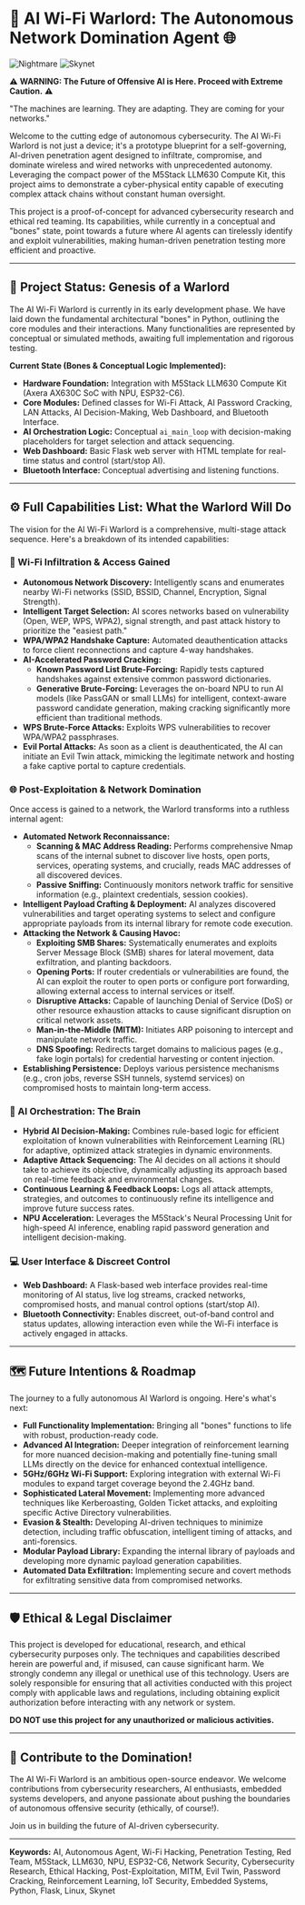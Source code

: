 # 🤖 AI Wi-Fi Warlord: The Autonomous Network Domination Agent 🌐

![Nightmare](assets/nightmare.png)
![Skynet](assets/skynet.png)

⚠️ **WARNING: The Future of Offensive AI is Here. Proceed with Extreme Caution.** ⚠️

"The machines are learning. They are adapting. They are coming for your networks."

Welcome to the cutting edge of autonomous cybersecurity. The AI Wi-Fi Warlord is not just a device; it's a prototype blueprint for a self-governing, AI-driven penetration agent designed to infiltrate, compromise, and dominate wireless and wired networks with unprecedented autonomy. Leveraging the compact power of the M5Stack LLM630 Compute Kit, this project aims to demonstrate a cyber-physical entity capable of executing complex attack chains without constant human oversight.

This project is a proof-of-concept for advanced cybersecurity research and ethical red teaming. Its capabilities, while currently in a conceptual and "bones" state, point towards a future where AI agents can tirelessly identify and exploit vulnerabilities, making human-driven penetration testing more efficient and proactive.

---

## 🚀 Project Status: Genesis of a Warlord

The AI Wi-Fi Warlord is currently in its early development phase. We have laid down the fundamental architectural "bones" in Python, outlining the core modules and their interactions. Many functionalities are represented by conceptual or simulated methods, awaiting full implementation and rigorous testing.

**Current State (Bones & Conceptual Logic Implemented):**

*   **Hardware Foundation:** Integration with M5Stack LLM630 Compute Kit (Axera AX630C SoC with NPU, ESP32-C6).
*   **Core Modules:** Defined classes for Wi-Fi Attack, AI Password Cracking, LAN Attacks, AI Decision-Making, Web Dashboard, and Bluetooth Interface.
*   **AI Orchestration Logic:** Conceptual `ai_main_loop` with decision-making placeholders for target selection and attack sequencing.
*   **Web Dashboard:** Basic Flask web server with HTML template for real-time status and control (start/stop AI).
*   **Bluetooth Interface:** Conceptual advertising and listening functions.

---

## ⚙️ Full Capabilities List: What the Warlord Will Do

The vision for the AI Wi-Fi Warlord is a comprehensive, multi-stage attack sequence. Here's a breakdown of its intended capabilities:

### 📡 Wi-Fi Infiltration & Access Gained

*   **Autonomous Network Discovery:** Intelligently scans and enumerates nearby Wi-Fi networks (SSID, BSSID, Channel, Encryption, Signal Strength).
*   **Intelligent Target Selection:** AI scores networks based on vulnerability (Open, WEP, WPS, WPA2), signal strength, and past attack history to prioritize the "easiest path."
*   **WPA/WPA2 Handshake Capture:** Automated deauthentication attacks to force client reconnections and capture 4-way handshakes.
*   **AI-Accelerated Password Cracking:**
    *   **Known Password List Brute-Forcing:** Rapidly tests captured handshakes against extensive common password dictionaries.
    *   **Generative Brute-Forcing:** Leverages the on-board NPU to run AI models (like PassGAN or small LLMs) for intelligent, context-aware password candidate generation, making cracking significantly more efficient than traditional methods.
*   **WPS Brute-Force Attacks:** Exploits WPS vulnerabilities to recover WPA/WPA2 passphrases.
*   **Evil Portal Attacks:** As soon as a client is deauthenticated, the AI can initiate an Evil Twin attack, mimicking the legitimate network and hosting a fake captive portal to capture credentials.

### 🌐 Post-Exploitation & Network Domination

Once access is gained to a network, the Warlord transforms into a ruthless internal agent:

*   **Automated Network Reconnaissance:**
    *   **Scanning & MAC Address Reading:** Performs comprehensive Nmap scans of the internal subnet to discover live hosts, open ports, services, operating systems, and crucially, reads MAC addresses of all discovered devices.
    *   **Passive Sniffing:** Continuously monitors network traffic for sensitive information (e.g., plaintext credentials, session cookies).
*   **Intelligent Payload Crafting & Deployment:** AI analyzes discovered vulnerabilities and target operating systems to select and configure appropriate payloads from its internal library for remote code execution.
*   **Attacking the Network & Causing Havoc:**
    *   **Exploiting SMB Shares:** Systematically enumerates and exploits Server Message Block (SMB) shares for lateral movement, data exfiltration, and planting backdoors.
    *   **Opening Ports:** If router credentials or vulnerabilities are found, the AI can exploit the router to open ports or configure port forwarding, allowing external access to internal services or itself.
    *   **Disruptive Attacks:** Capable of launching Denial of Service (DoS) or other resource exhaustion attacks to cause significant disruption on critical network assets.
    *   **Man-in-the-Middle (MITM):** Initiates ARP poisoning to intercept and manipulate network traffic.
    *   **DNS Spoofing:** Redirects target domains to malicious pages (e.g., fake login portals) for credential harvesting or content injection.
*   **Establishing Persistence:** Deploys various persistence mechanisms (e.g., cron jobs, reverse SSH tunnels, systemd services) on compromised hosts to maintain long-term access.

### 🧠 AI Orchestration: The Brain

*   **Hybrid AI Decision-Making:** Combines rule-based logic for efficient exploitation of known vulnerabilities with Reinforcement Learning (RL) for adaptive, optimized attack strategies in dynamic environments.
*   **Adaptive Attack Sequencing:** The AI decides on all actions it should take to achieve its objective, dynamically adjusting its approach based on real-time feedback and environmental changes.
*   **Continuous Learning & Feedback Loops:** Logs all attack attempts, strategies, and outcomes to continuously refine its intelligence and improve future success rates.
*   **NPU Acceleration:** Leverages the M5Stack's Neural Processing Unit for high-speed AI inference, enabling rapid password generation and intelligent decision-making.

### 💻 User Interface & Discreet Control

*   **Web Dashboard:** A Flask-based web interface provides real-time monitoring of AI status, live log streams, cracked networks, compromised hosts, and manual control options (start/stop AI).
*   **Bluetooth Connectivity:** Enables discreet, out-of-band control and status updates, allowing interaction even while the Wi-Fi interface is actively engaged in attacks.

---

## 🗺️ Future Intentions & Roadmap

The journey to a fully autonomous AI Warlord is ongoing. Here's what's next:

*   **Full Functionality Implementation:** Bringing all "bones" functions to life with robust, production-ready code.
*   **Advanced AI Integration:** Deeper integration of reinforcement learning for more nuanced decision-making and potentially fine-tuning small LLMs directly on the device for enhanced contextual intelligence.
*   **5GHz/6GHz Wi-Fi Support:** Exploring integration with external Wi-Fi modules to expand target coverage beyond the 2.4GHz band.
*   **Sophisticated Lateral Movement:** Implementing more advanced techniques like Kerberoasting, Golden Ticket attacks, and exploiting specific Active Directory vulnerabilities.
*   **Evasion & Stealth:** Developing AI-driven techniques to minimize detection, including traffic obfuscation, intelligent timing of attacks, and anti-forensics.
*   **Modular Payload Library:** Expanding the internal library of payloads and developing more dynamic payload generation capabilities.
*   **Automated Data Exfiltration:** Implementing secure and covert methods for exfiltrating sensitive data from compromised networks.

---

## 🛡️ Ethical & Legal Disclaimer

This project is developed for educational, research, and ethical cybersecurity purposes only. The techniques and capabilities described herein are powerful and, if misused, can cause significant harm. We strongly condemn any illegal or unethical use of this technology. Users are solely responsible for ensuring that all activities conducted with this project comply with applicable laws and regulations, including obtaining explicit authorization before interacting with any network or system.

**DO NOT use this project for any unauthorized or malicious activities.**

---

## 🤝 Contribute to the Domination!

The AI Wi-Fi Warlord is an ambitious open-source endeavor. We welcome contributions from cybersecurity researchers, AI enthusiasts, embedded systems developers, and anyone passionate about pushing the boundaries of autonomous offensive security (ethically, of course!).

Join us in building the future of AI-driven cybersecurity.

---

**Keywords:** AI, Autonomous Agent, Wi-Fi Hacking, Penetration Testing, Red Team, M5Stack, LLM630, NPU, ESP32-C6, Network Security, Cybersecurity Research, Ethical Hacking, Post-Exploitation, MITM, Evil Twin, Password Cracking, Reinforcement Learning, IoT Security, Embedded Systems, Python, Flask, Linux, Skynet
